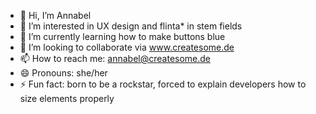 - 👋 Hi, I’m Annabel
- 👀 I’m interested in UX design and flinta* in stem fields
- 🌱 I’m currently learning how to make buttons blue
- 💞️ I’m looking to collaborate via www.createsome.de
- 📫 How to reach me: annabel@createsome.de
- 😄 Pronouns: she/her
- ⚡ Fun fact: born to be a rockstar, forced to explain developers how to size elements properly

<!---
annabel-createsome/annabel-createsome is a ✨ special ✨ repository because its `README.md` (this file) appears on your GitHub profile.
You can click the Preview link to take a look at your changes.
--->
